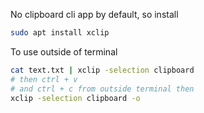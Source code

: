 No clipboard cli app by default, so install

```sh
sudo apt install xclip 
```

To use outside of terminal

```sh
cat text.txt | xclip -selection clipboard
# then ctrl + v
# and ctrl + c from outside terminal then
xclip -selection clipboard -o
```

